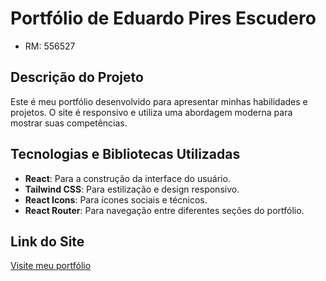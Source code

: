 # Portfólio de Eduardo Pires Escudero 
- RM: 556527

## Descrição do Projeto
Este é meu portfólio desenvolvido para apresentar minhas habilidades e projetos. O site é responsivo e utiliza uma abordagem moderna para mostrar suas competências.

## Tecnologias e Bibliotecas Utilizadas
- **React**: Para a construção da interface do usuário.
- **Tailwind CSS**: Para estilização e design responsivo.
- **React Icons**: Para ícones sociais e técnicos.
- **React Router**: Para navegação entre diferentes seções do portfólio.

## Link do Site
[Visite meu portfólio](https://eduardo-portfolio-cp2.vercel.app/)
